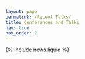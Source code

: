 ```yaml
---
layout: page
permalink: /Recent Talks/
title: Conferences and Talks
nav: true
nav_order: 2
---
```


{% include news.liquid %}
